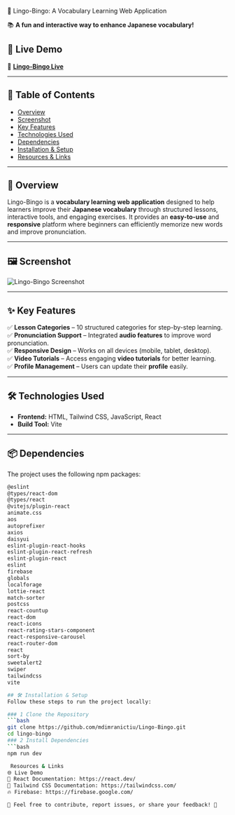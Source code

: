  🎯 Lingo-Bingo: A Vocabulary Learning Web Application  

📚 **A fun and interactive way to enhance Japanese vocabulary!**  

## 🚀 Live Demo  
🔗 **[Lingo-Bingo Live](https://lingo-bingo-628fe.web.app/)**  

---

## 📌 Table of Contents  
- [Overview](#overview)  
- [Screenshot](#screenshot)  
- [Key Features](#key-features)  
- [Technologies Used](#technologies-used)  
- [Dependencies](#dependencies)  
- [Installation & Setup](#installation--setup)  
- [Resources & Links](#resources--links)  

---

## 📝 Overview  
Lingo-Bingo is a **vocabulary learning web application** designed to help learners improve their **Japanese vocabulary** through structured lessons, interactive tools, and engaging exercises. It provides an **easy-to-use** and **responsive** platform where beginners can efficiently memorize new words and improve pronunciation.  

---

## 🖼 Screenshot  
![Lingo-Bingo Screenshot](assets/screenshot-1738751614410.png)

---

## ✨ Key Features  
✅ **Lesson Categories** – 10 structured categories for step-by-step learning.  
✅ **Pronunciation Support** – Integrated **audio features** to improve word pronunciation.  
✅ **Responsive Design** – Works on all devices (mobile, tablet, desktop).  
✅ **Video Tutorials** – Access engaging **video tutorials** for better learning.  
✅ **Profile Management** – Users can update their **profile** easily.  

---

## 🛠 Technologies Used  
- **Frontend:** HTML, Tailwind CSS, JavaScript, React  
- **Build Tool:** Vite  

---

## 📦 Dependencies  
The project uses the following npm packages:  

```bash
@eslint
@types/react-dom
@types/react
@vitejs/plugin-react
animate.css
aos
autoprefixer
axios
daisyui
eslint-plugin-react-hooks
eslint-plugin-react-refresh
eslint-plugin-react
eslint
firebase
globals
localforage
lottie-react
match-sorter
postcss
react-countup
react-dom
react-icons
react-rating-stars-component
react-responsive-carousel
react-router-dom
react
sort-by
sweetalert2
swiper
tailwindcss
vite

## 🛠 Installation & Setup  
Follow these steps to run the project locally:  

### 1 Clone the Repository  
```bash
git clone https://github.com/mdimranictiu/Lingo-Bingo.git
cd lingo-bingo
### 2 Install Dependencies
```bash
npm run dev

 Resources & Links
🌐 Live Demo
📖 React Documentation: https://react.dev/
📖 Tailwind CSS Documentation: https://tailwindcss.com/
🔥 Firebase: https://firebase.google.com/

📌 Feel free to contribute, report issues, or share your feedback! 🚀
